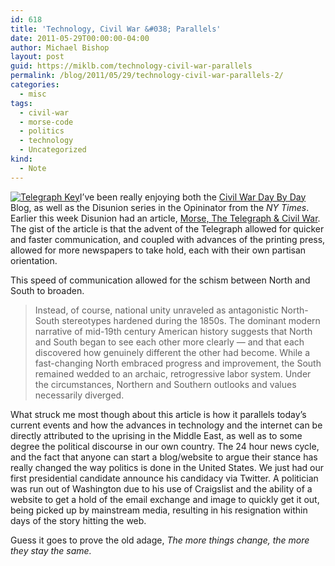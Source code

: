 ```yaml
---
id: 618
title: 'Technology, Civil War &#038; Parallels'
date: 2011-05-29T00:00:00-04:00
author: Michael Bishop
layout: post
guid: https://miklb.com/technology-civil-war-parallels
permalink: /blog/2011/05/29/technology-civil-war-parallels-2/
categories:
  - misc
tags:
  - civil-war
  - morse-code
  - politics
  - technology
  - Uncategorized
kind:
  - Note
---
```

<a href="http://www.flickr.com/photos/imageclectic/5604423448/" title="Telegraph Key by wblj, on Flickr"><img src="http://farm6.static.flickr.com/5230/5604423448_7acc49ff46.jpg" class="right" alt="Telegraph Key" /></a>I’ve been really enjoying both the <a href="http://www.lib.unc.edu/blogs/civilwar/">Civil War Day By Day</a> Blog, as well as the Disunion series in the Opininator from the <cite>NY Times</cite>.  Earlier this week Disunion had an article,  <a href="http://opinionator.blogs.nytimes.com/2011/05/21/communication-breakdown/?ref=opinion">Morse, The Telegraph &amp; Civil War</a>.  The gist of the article is that the advent of the Telegraph allowed for quicker and faster communication, and coupled with advances of the printing press, allowed for more newspapers to take hold, each with their own <quote>partisan orientation.</quote>

This speed of communication allowed for the schism between North and South to broaden.

<blockquote>Instead, of course, national unity unraveled as antagonistic North-South stereotypes hardened during the 1850s.  The dominant modern narrative of mid-19th century American history suggests that North and South began to see each other more clearly — and that each discovered how genuinely different the other had become. While a fast-changing North embraced progress and improvement, the South remained wedded to an archaic, retrogressive labor system. Under the circumstances, Northern and Southern outlooks and values necessarily diverged.</blockquote>

What struck me most though about this article is how it parallels today’s current events and how the advances in technology and the internet can be directly attributed to the uprising in the Middle East, as well as to some degree the political discourse in our own country.  The 24 hour news cycle, and the fact that anyone can start a blog/website to argue their stance has really changed the way politics is done in the United States. We just had our first presidential candidate announce his candidacy via Twitter.  A politician was run out of Washington due to his use of Craigslist and the ability of a website to get a hold of the email exchange and image to quickly get it out, being picked up by mainstream media, resulting in his resignation within days of the story hitting the web.

Guess it goes to prove the old adage, <em>The more things change, the more they stay the same.</em>